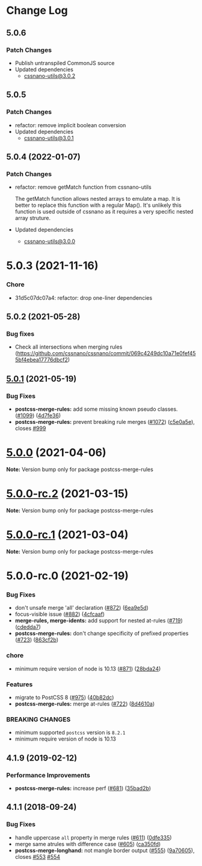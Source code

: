 # Change Log

## 5.0.6

### Patch Changes

- Publish untranspiled CommonJS source
- Updated dependencies
  - cssnano-utils@3.0.2

## 5.0.5

### Patch Changes

- refactor: remove implicit boolean conversion
- Updated dependencies
  - cssnano-utils@3.0.1

## 5.0.4 (2022-01-07)

### Patch Changes

- refactor: remove getMatch function from cssnano-utils

  The getMatch function allows nested arrays to emulate a map.
  It is better to replace this function with a regular Map().
  It's unlikely this function is used outside of cssnano as it requires
  a very specific nested array struture.

- Updated dependencies
  - cssnano-utils@3.0.0

# 5.0.3 (2021-11-16)

### Chore

- 31d5c07dc07a4: refactor: drop one-liner dependencies

## 5.0.2 (2021-05-28)

### Bug fixes

- Check all intersections when merging rules (https://github.com/cssnano/cssnano/commit/069c4249dc10a71e0fef455bf4ebea17776dbcf2)

## [5.0.1](https://github.com/cssnano/cssnano/compare/postcss-merge-rules@5.0.0...postcss-merge-rules@5.0.1) (2021-05-19)

### Bug Fixes

- **postcss-merge-rules:** add some missing known pseudo classes. ([#1099](https://github.com/cssnano/cssnano/issues/1099)) ([4d7fe36](https://github.com/cssnano/cssnano/commit/4d7fe367bebab86c7b5664ed4621ee7586ca7d86))
- **postcss-merge-rules:** prevent breaking rule merges ([#1072](https://github.com/cssnano/cssnano/issues/1072)) ([c5e0a5e](https://github.com/cssnano/cssnano/commit/c5e0a5eac171089ae994fcba21d9c565fb462577)), closes [#999](https://github.com/cssnano/cssnano/issues/999)

# [5.0.0](https://github.com/cssnano/cssnano/compare/postcss-merge-rules@5.0.0-rc.2...postcss-merge-rules@5.0.0) (2021-04-06)

**Note:** Version bump only for package postcss-merge-rules

# [5.0.0-rc.2](https://github.com/cssnano/cssnano/compare/postcss-merge-rules@5.0.0-rc.1...postcss-merge-rules@5.0.0-rc.2) (2021-03-15)

**Note:** Version bump only for package postcss-merge-rules

# [5.0.0-rc.1](https://github.com/cssnano/cssnano/compare/postcss-merge-rules@5.0.0-rc.0...postcss-merge-rules@5.0.0-rc.1) (2021-03-04)

**Note:** Version bump only for package postcss-merge-rules

# 5.0.0-rc.0 (2021-02-19)

### Bug Fixes

- don't unsafe merge 'all' declaration ([#872](https://github.com/cssnano/cssnano/issues/872)) ([6ea9e5d](https://github.com/cssnano/cssnano/commit/6ea9e5dcad2d8ea22be7209332ee29d352c807de))
- focus-visible issue ([#882](https://github.com/cssnano/cssnano/issues/882)) ([4cfcaaf](https://github.com/cssnano/cssnano/commit/4cfcaaf25b162ec2b0308907a408d7dba6a354c3))
- **merge-rules, merge-idents:** add support for nested at-rules ([#719](https://github.com/cssnano/cssnano/issues/719)) ([cdedda7](https://github.com/cssnano/cssnano/commit/cdedda7f9d67873d872add044ad34c91616579f3))
- **postcss-merge-rules:** don't change specificity of prefixed properties ([#723](https://github.com/cssnano/cssnano/issues/723)) ([863cf2b](https://github.com/cssnano/cssnano/commit/863cf2b3470d3172523a3165dc368abcfa18809c))

### chore

- minimum require version of node is 10.13 ([#871](https://github.com/cssnano/cssnano/issues/871)) ([28bda24](https://github.com/cssnano/cssnano/commit/28bda243e32ce3ba89b3c358a5f78727b3732f11))

### Features

- migrate to PostCSS 8 ([#975](https://github.com/cssnano/cssnano/issues/975)) ([40b82dc](https://github.com/cssnano/cssnano/commit/40b82dca7f53ac02cd4fe62846dec79b898ccb49))
- **postcss-merge-rules:** merge at-rules ([#722](https://github.com/cssnano/cssnano/issues/722)) ([8d4610a](https://github.com/cssnano/cssnano/commit/8d4610a6391ddab29bcb08ef0522d0b7ce2d6582))

### BREAKING CHANGES

- minimum supported `postcss` version is `8.2.1`
- minimum require version of node is 10.13

## 4.1.9 (2019-02-12)

### Performance Improvements

- **postcss-merge-rules:** increase perf ([#681](https://github.com/cssnano/cssnano/issues/681)) ([35bad2b](https://github.com/cssnano/cssnano/commit/35bad2b70fca5390c88eaabc24c25bb8d28b2f95))

## 4.1.1 (2018-09-24)

### Bug Fixes

- handle uppercase `all` property in merge rules ([#611](https://github.com/cssnano/cssnano/issues/611)) ([0dfe335](https://github.com/cssnano/cssnano/commit/0dfe3355951fa4a080a04dca34c6d99420def7ac))
- merge same atrules with difference case ([#605](https://github.com/cssnano/cssnano/issues/605)) ([ca350fd](https://github.com/cssnano/cssnano/commit/ca350fda779bab5ca2eadf70299d92f8e495a273))
- **postcss-merge-longhand:** not mangle border output ([#555](https://github.com/cssnano/cssnano/issues/555)) ([9a70605](https://github.com/cssnano/cssnano/commit/9a706050b621e7795a9bf74eb7110b5c81804ffe)), closes [#553](https://github.com/cssnano/cssnano/issues/553) [#554](https://github.com/cssnano/cssnano/issues/554)
